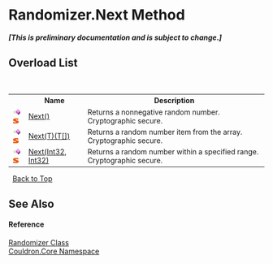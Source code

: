 # Randomizer.Next Method 
 _**\[This is preliminary documentation and is subject to change.\]**_


## Overload List
&nbsp;<table><tr><th></th><th>Name</th><th>Description</th></tr><tr><td>![Public method](media/pubmethod.gif "Public method")![Static member](media/static.gif "Static member")</td><td><a href="M_Couldron_Core_Randomizer_Next">Next()</a></td><td>
Returns a nonnegative random number. Cryptographic secure.</td></tr><tr><td>![Public method](media/pubmethod.gif "Public method")![Static member](media/static.gif "Static member")</td><td><a href="M_Couldron_Core_Randomizer_Next__1">Next(T)(T[])</a></td><td>
Returns a random number item from the array. Cryptographic secure.</td></tr><tr><td>![Public method](media/pubmethod.gif "Public method")![Static member](media/static.gif "Static member")</td><td><a href="M_Couldron_Core_Randomizer_Next_1">Next(Int32, Int32)</a></td><td>
Returns a random number within a specified range. Cryptographic secure.</td></tr></table>&nbsp;
<a href="#randomizer.next-method">Back to Top</a>

## See Also


#### Reference
<a href="T_Couldron_Core_Randomizer">Randomizer Class</a><br /><a href="N_Couldron_Core">Couldron.Core Namespace</a><br />